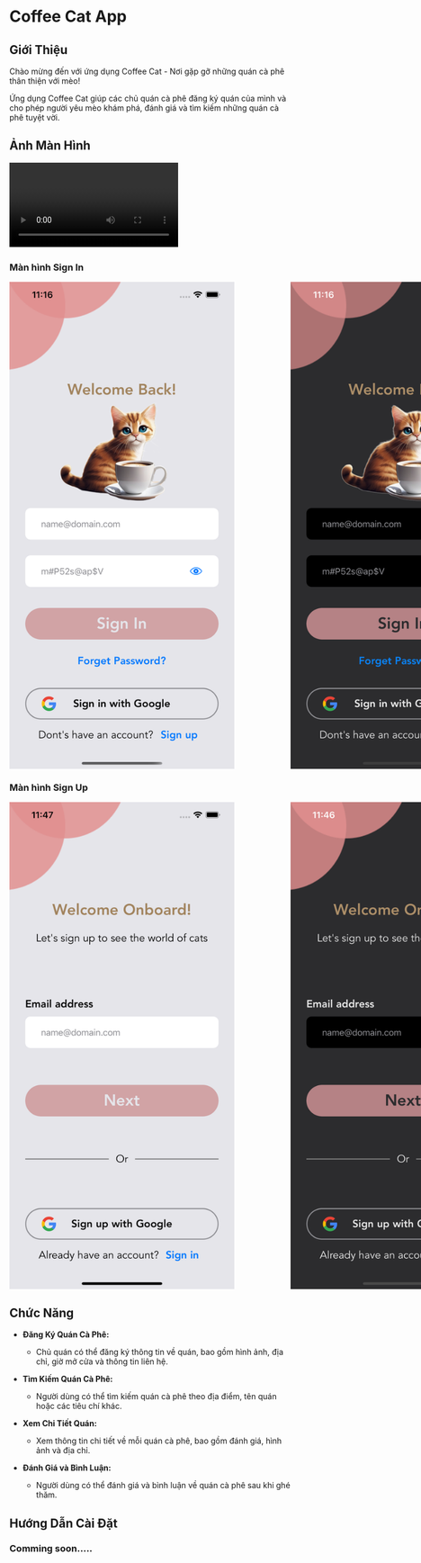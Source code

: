 # Coffee Cat App

## Giới Thiệu

Chào mừng đến với ứng dụng Coffee Cat - Nơi gặp gỡ những quán cà phê thân thiện với mèo!

Ứng dụng Coffee Cat giúp các chủ quán cà phê đăng ký quán của mình và cho phép người yêu mèo khám phá, đánh giá và tìm kiếm những quán cà phê tuyệt vời.

## Ảnh Màn Hình

<video controls>
  <source src="https://github.com/tinit4ever/coffee-cat/raw/main/demo/booking-mamager.mp4" type="video/mp4">
  Your browser does not support the video tag.
</video>

### Màn hình Sign In

<div style="display: flex; justify-content: space-between;">

<img src="https://github.com/tinit4ever/coffee-cat/blob/screen-shots/screen-shots/light-signin-screen.png" width="400" style="margin-right: 100px;">

<img src="https://github.com/tinit4ever/coffee-cat/blob/screen-shots/screen-shots/dark-signin-screen.png" width="400">

</div>

### Màn hình Sign Up
<div style="display: flex; justify-content: space-between;">

<img src="https://github.com/tinit4ever/coffee-cat/blob/screen-shots/screen-shots/light-signup-screen.png" width="400" style="margin-right: 100px;">

<img src="https://github.com/tinit4ever/coffee-cat/blob/screen-shots/screen-shots/dark-signup-screen.png" width="400">

</div>

## Chức Năng

- **Đăng Ký Quán Cà Phê:**
  - Chủ quán có thể đăng ký thông tin về quán, bao gồm hình ảnh, địa chỉ, giờ mở cửa và thông tin liên hệ.
  
- **Tìm Kiếm Quán Cà Phê:**
  - Người dùng có thể tìm kiếm quán cà phê theo địa điểm, tên quán hoặc các tiêu chí khác.

- **Xem Chi Tiết Quán:**
  - Xem thông tin chi tiết về mỗi quán cà phê, bao gồm đánh giá, hình ảnh và địa chỉ.

- **Đánh Giá và Bình Luận:**
  - Người dùng có thể đánh giá và bình luận về quán cà phê sau khi ghé thăm.

## Hướng Dẫn Cài Đặt

###     Comming soon.....
